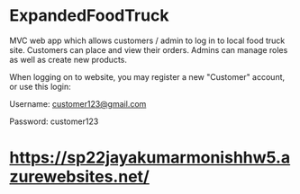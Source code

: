# ExpandedFoodTruck

MVC web app which allows customers / admin to log in to local food truck site. Customers can place and view their orders. Admins can manage roles as well as create new products.

When logging on to website, you may register a new "Customer" account, or use this login:

Username: customer123@gmail.com 

Password: customer123

# https://sp22jayakumarmonishhw5.azurewebsites.net/ #
